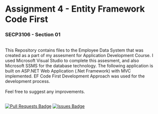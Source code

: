 # Assignment 4 - Entity Framework Code First
### SECP3106 - Section 01
<br>
This Repository contains files to the Employee Data System that was created as a part of my assesment for Application Development Course. I used Microsoft Visual Studio to complete this assesment, and also Microsoft SSMS for the database technology. The following application is built on ASP.NET Web Application (.Net Framework)  with MVC implemented. EF Code First Development Approach was used for the development process.
<br><br>
Feel free to suggest any improvements.
<br><br>

<a href="https://github.com/Terence172/EF_Code_First_EmployeeApp/pulls"><img src="https://img.shields.io/github/issues-pr/Terence172/EF_Code_First_EmployeeApp" alt="Pull Requests Badge"/></a>
<a href="https://github.com/Terence172/EF_Code_First_EmployeeApp/issues"><img src="https://img.shields.io/github/issues/Terence172/EF_Code_First_EmployeeApp" alt="Issues Badge"/></a>
